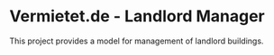 # Vermietet.de - Landlord Manager

This project provides a model for management of landlord buildings.